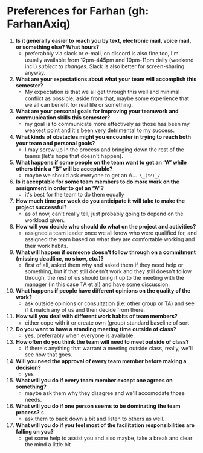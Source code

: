 # Preferences for Farhan (gh: FarhanAxiq)

1. __Is it generally easier to reach you by text, electronic mail, voice mail, or something else?  What hours?__ 
   * preferabbly via slack or e-mail, on discord is also fine too, I'm usually available from 12pm-445pm and 10pm-11pm daily (weekend incl.) *subject to changes*.
    Slack is also better for screen-sharing anyway.
1. __What are your expectations about what your team will accomplish this semester?__ 
   * My expectation is that we all get through this well and minimal conflict as possible, aside from that, maybe some experience that we all can benefit for real life or something.
1. __What are your personal goals for improving your teamwork and communication skills this semester?__ 
   * my goal is to communicate more effectively as those has been my weakest point and it's been very detrimental to my success.
1. __What kinds of obstacles might you encounter in trying to reach both your team and personal goals?__ 
   * I may screw up in the process and bringing down the rest of the teams (let's hope that doesn't happen). 
1. __What happens if some people on the team want to get an “A” while others think a “B” will be acceptable?__ 
   * maybe we should ask everyone to get an A...`¯\_(ツ)_/¯`
1. __Is it acceptable for some team members to do more work on the assignment in order to get an “A”?__ 
   * it's best for the team to do them equally 
1. __How much time per week do you anticipate it will take to make the project successful?__ 
   * as of now, can't really tell, just probably going to depend on the workload given.
1. __How will you decide who should do what on the project and activities?__ 
   * assigned a team leader once we all know who were qualified for, and assigned the team based on what they are comfortable working and their work habits.
1. __What will happen if someone doesn’t follow through on a commitment (missing deadline, no show, etc.)?__ 
   * first of all, asked them why and asked them if they need help or something, but if that still doesn't work and they still doesn't follow through, the rest of us should bring it up to the meeting with the manager (in this case TA et al) and have some discussion.
1. __What happens if people have different opinions on the quality of the work?__ 
   * ask outside opinions or consultation (i.e: other group or TA) and see if it match any of us and then decide from there.
1. __How will you deal with different work habits of team members?__ 
   * either cope with it or create own (group) standard baseline of sort
1. __Do you want to have a standing meeting time outside of class?__ 
   * yes, preferrably when everyone is available.
1. __How often do you think the team will need to meet outside of class?__ 
   * if there's anything that warrant a meeting outside class, really, we'll see how that goes.
1. __Will you need the approval of every team member before making a decision?__ 
   * yes
1. __What will you do if every team member except one agrees on something?__ 
   * maybe ask them why they disagree and we'll accomodate those needs.
1. __What will you do if one person seems to be dominating the team process?__ s
   * ask them to back down a bit and listen to others as well.
1. __What will you do if you feel most of the facilitation responsibilities are falling on you?__ 
   * get some help to assist you and also maybe, take a break and clear the mind a little bit